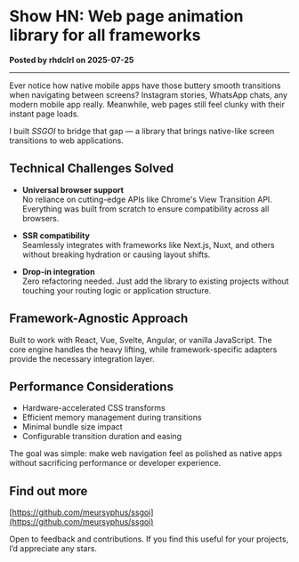 # Show HN: Web page animation library for all frameworks

**Posted by rhdclrl on 2025-07-25**

---

Ever notice how native mobile apps have those buttery smooth transitions when navigating between screens? Instagram stories, WhatsApp chats, any modern mobile app really. Meanwhile, web pages still feel clunky with their instant page loads.

I built *SSGOI* to bridge that gap — a library that brings native-like screen transitions to web applications.

## Technical Challenges Solved

- **Universal browser support**  
  No reliance on cutting-edge APIs like Chrome's View Transition API. Everything was built from scratch to ensure compatibility across all browsers.

- **SSR compatibility**  
  Seamlessly integrates with frameworks like Next.js, Nuxt, and others without breaking hydration or causing layout shifts.

- **Drop-in integration**  
  Zero refactoring needed. Just add the library to existing projects without touching your routing logic or application structure.

## Framework-Agnostic Approach

Built to work with React, Vue, Svelte, Angular, or vanilla JavaScript. The core engine handles the heavy lifting, while framework-specific adapters provide the necessary integration layer.

## Performance Considerations

- Hardware-accelerated CSS transforms  
- Efficient memory management during transitions  
- Minimal bundle size impact  
- Configurable transition duration and easing

The goal was simple: make web navigation feel as polished as native apps without sacrificing performance or developer experience.

## Find out more

[https://github.com/meursyphus/ssgoi](https://github.com/meursyphus/ssgoi)

Open to feedback and contributions. If you find this useful for your projects, I’d appreciate any stars.